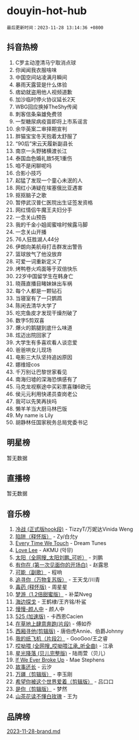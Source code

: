 # douyin-hot-hub

`最后更新时间：2023-11-28 13:14:36 +0800`

## 抖音热榜

1. C罗主动澄清马宁取消点球
1. 你闻闻我衣服啥味
1. 中国空间站凌满月瞬间
1. 暴雨天露营是什么体验
1. 痞幼就盗用他人视频道歉
1. 加沙临时停火协议延长2天
1. WBG回应换掉TheShy传闻
1. 刺客信条枭雄免费领
1. 一型糖尿病疫苗即将上市系谣言
1. 余华英案二审择期宣判
1. 胖猫宝宝冬天抱着太舒服了
1. “90后”宋云天履新副县长
1. 南京一头野猪横渡长江
1. 泰国血色婚礼致5死1重伤
1. 咱不是闲聊呢吗
1. 合影小技巧
1. 起猛了发现一个童心未泯的人
1. 网红小涛疑在埃塞俄比亚遇害
1. 抠抠脑子之歌
1. 暂停武汉普仁医院出生证签发资格
1. 网红情侣牛魔王夫妇分手
1. 一念关山预告
1. 我的千金小姐闺蜜啥时候露马脚
1. 一念关山开播
1. 76人狂胜湖人44分
1. 伊朗向美航母打击群发出警告
1. 篮球放气了他没放弃
1. 可爱一词重新定义了
1. 烤鸭卷火鸡面等于双倍快乐
1. 22岁中国留学生在韩身亡
1. 晓薇直播目睹妹妹出车祸
1. 每个人都是一颗钻石
1. 当寝室有了一只鹦鹉
1. 陈闲去清华大学了
1. 吃完鱼皮才发现干燥剂破了
1. 数字5剪双喜
1. 爆火的鹅腿到底什么味道
1. 炫迈出院回家了
1. 大学生有多喜欢看人谈恋爱
1. 爸爸哄女儿现场
1. 电影三大队坚持追凶原因
1. 娜维娅cos
1. 千万别让巴黎世家看见
1. 南海归墟的深海恐惧感有了
1. 马克龙视察途中买彩票喜赚6欧元
1. 侯元元利用快递员查岗老公
1. 我可以先笑再扶吗
1. 懒羊羊当大厨马林巴版
1. My name is Lily
1. 胡静林任国家税务总局党委书记

## 明星榜

暂无数据

## 直播榜

暂无数据

## 音乐榜

1. [冷战 (正式版hook段)](https://sf3-cdn-tos.douyinstatic.com/obj/tos-cn-ve-2774/oMuEoiBasWApEMVDgNiI8VAByNmwo5J0pyf8Yx) - TizzyT/万妮达Vinida Weng
1. [陷阱（释怀版）](https://sf6-cdn-tos.douyinstatic.com/obj/tos-cn-ve-2774/oE8C21LeZrzKLDFfQYgMzx4GAIHageG5IzayY7) - Zy/白允y
1. [Every Time We Touch](https://sf3-cdn-tos.douyinstatic.com/obj/tos-cn-ve-2774/ogN6lUKQeBBfEVhIOMikG1CcJjugxk1tztZyhP) - Dream Tunes
1. [Love Lee](https://sf6-cdn-tos.douyinstatic.com/obj/tos-cn-ve-2774/o05GbkJGbCBTdDnMtB0fwOYgkeZp23vrWQDQBS) - AKMU (악뮤)
1. [太阳（全网搜_太阳刘鹏_可听）](https://sf3-cdn-tos.douyinstatic.com/obj/tos-cn-ve-2774/ogWbyIQnlBFImVbeDocRdCIYtBHlbJXgfZMvgz) - 刘鹏
1. [有你在 (第一次见面你的开场白)](https://sf3-cdn-tos.douyinstatic.com/obj/tos-cn-ve-2774/oAthrQ3ClJBfI57uBoFEgNDYtNCZ0TSYQQfxQ0) - 赵露思
1. [可能（副歌）](https://sf3-cdn-tos.douyinstatic.com/obj/tos-cn-ve-2774/cde1731888894259b333569393c2fb51) - 程响
1. [追寻你（万物复苏版）](https://sf3-cdn-tos.douyinstatic.com/obj/tos-cn-ve-2774/oYeAZJsbjIDit9APmBg8u6uDUQnHmoCf3gbo74) - 王天戈/川青
1. [毒药 (释怀版)](https://sf3-cdn-tos.douyinstatic.com/obj/tos-cn-ve-2774/oYILMEAzspdZBIzy4frJNB8ZHPHWAhiwowd4Ad) - 周星星
1. [梦游（1.2倍甜蜜版）](https://sf6-cdn-tos.douyinstatic.com/obj/tos-cn-ve-2774/o4gyAUm8hwufoEABmwVIiQtHsFuGzAEEWtNMzo) - 补菜Nveg
1. [海边探戈](https://sf6-cdn-tos.douyinstatic.com/obj/tos-cn-ve-2774/os9gE0VQCGqt6VQkZDyBBYvfSDY0QFe3vVmubn) - 王鹤棣/王齐铭/朴鲨
1. [慢慢-颜人中](https://sf3-cdn-tos.douyinstatic.com/obj/tos-cn-ve-2774/ocjHNfBXdBxQNC8ZGAeoLMFTUgtBg8bkExunDC) - 颜人中
1. [525 (加速版)](https://sf3-cdn-tos.douyinstatic.com/obj/tos-cn-ve-2774/oIfKCtqfDyP8Vc9FpAPgWMyezT6LnDT1abRwGg) - 卡西恩Cacien
1. [在草地上肆意奔跑(片段)](https://sf3-cdn-tos.douyinstatic.com/obj/tos-cn-ve-2774/8831d494742f45dabdfa8adb8b817259) - 傅如乔
1. [西厢寻他(剪辑版)](https://sf3-cdn-tos.douyinstatic.com/obj/tos-cn-ve-2774/oUsAVfAQKlRNxEv5qxvIB8o5qmIWUcXbzJKJhw) - 唐伯虎Annie、伯爵Johnny
1. [我的纸飞机（片段2）](https://sf3-cdn-tos.douyinstatic.com/obj/tos-cn-ve-2774/oM2ZrKcg2CD5AeRB2gkeXOFB1IxAGJdZPazYHf) - GooGoo/王之睿
1. [哎呦喂 (全网搜_哎呦喂江承_听全曲)](https://sf6-cdn-tos.douyinstatic.com/obj/tos-cn-ve-2774/o0uEo63ECfIFdmwKF5HMzF1FCfItHEagDDeCAL) - 江承
1. [星光降落 (贝儿完整版)](https://sf3-cdn-tos.douyinstatic.com/obj/tos-cn-ve-2774/okwB9hAwyAtsFFkFBzAX1hOOfQuIoMNs0W2Mwr) - 陆雨萱（贝儿）
1. [If We Ever Broke Up](https://sf6-cdn-tos.douyinstatic.com/obj/tos-cn-ve-2774/o8onj5HDk0ImtBmO0URBfeyCDXQJMYkQ1gb8Zy) - Mae Stephens
1. [故事还长](https://sf3-cdn-tos.douyinstatic.com/obj/tos-cn-ve-2774/30a26758c8594f0ab81ac675c33ee2c5) - 云汐
1. [万疆（剪辑版）](https://sf3-cdn-tos.douyinstatic.com/obj/tos-cn-ve-2774/ooG7oVgFlDTelKCjCsTTobQvbdtj1BBQXnfZd8) - 李玉刚
1. [希望你被这个世界爱着（剪辑版）](https://sf3-cdn-tos.douyinstatic.com/obj/tos-cn-ve-2774/oo4H3BfEygN7l7bQaMBOZHCQ1eI4FqtED5skQ2) - 吕口口
1. [是你（剪辑版）](https://sf3-cdn-tos.douyinstatic.com/obj/tos-cn-ve-2774/46019dae783c4c969944217fe1cfafc4) - 梦然
1. [山茶花读不懂白玫瑰](https://sf6-cdn-tos.douyinstatic.com/obj/tos-cn-ve-2774/osfn8B7DktrRHEPJgPCfDbw7QDQEkwC16BxZg9) - 王为

## 品牌榜

[2023-11-28-brand.md](2023-11-28-brand.md)
